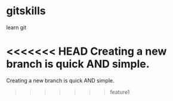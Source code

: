 # gitskills
learn git

<<<<<<< HEAD
Creating a new branch is quick AND simple.
=======
Creating a new branch is quick AND simple.
>>>>>>> feature1
